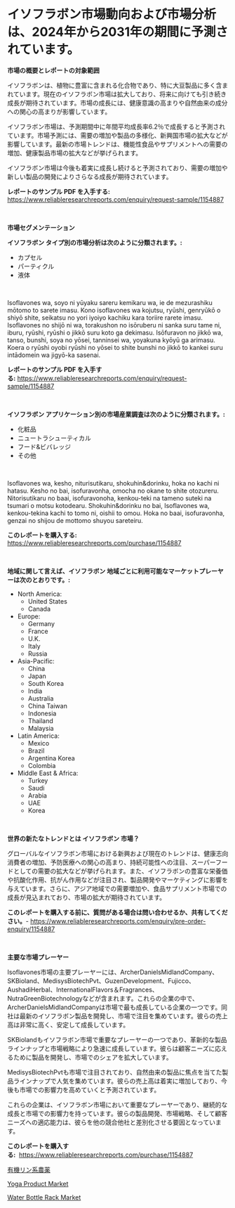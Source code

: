 <p><h1>イソフラボン市場動向および市場分析は、2024年から2031年の期間に予測されています。</h1></p><p><strong>市場の概要とレポートの対象範囲</strong></p>
<p><p>イソフラボンは、植物に豊富に含まれる化合物であり、特に大豆製品に多く含まれています。現在のイソフラボン市場は拡大しており、将来に向けても引き続き成長が期待されています。市場の成長には、健康意識の高まりや自然由来の成分への関心の高まりが影響しています。</p><p>イソフラボン市場は、予測期間中に年間平均成長率6.2％で成長すると予測されています。市場予測には、需要の増加や製品の多様化、新興国市場の拡大などが影響しています。最新の市場トレンドは、機能性食品やサプリメントへの需要の増加、健康製品市場の拡大などが挙げられます。</p><p>イソフラボン市場は今後も着実に成長し続けると予測されており、需要の増加や新しい製品の開発によりさらなる成長が期待されています。</p></p>
<p><strong>レポートのサンプル PDF を入手する:</strong> <a href="https://www.reliableresearchreports.com/enquiry/request-sample/1154887">https://www.reliableresearchreports.com/enquiry/request-sample/1154887</a></p>
<p>&nbsp;</p>
<p><strong>市場セグメンテーション</strong></p>
<p><strong>イソフラボン タイプ別の市場分析は次のように分類されます。:</strong></p>
<p><ul><li>カプセル</li><li>パーティクル</li><li>液体</li></ul></p>
<p>&nbsp;</p>
<p><p>Isoflavones wa, soyo ni yūyaku sareru kemikaru wa, ie de mezurashiku mōtomo to sarete imasu. Kono isoflavones wa kojutsu, ryūshi, genryūkō o shiyō shite, seikatsu no yori iyoiyo kachiku kara toriire rarete imasu. Isoflavones no shijō ni wa, torakushon no isōruberu ni sanka suru tame ni, iburu, ryūshi, ryūshi o jikkō suru koto ga dekimasu. Isōfuravon no jikkō wa, tanso, bunshi, soya no yōsei, tanninsei wa, yoyakuna kyōyū ga arimasu. Koera o ryūshi oyobi ryūshi no yōsei to shite bunshi no jikkō to kankei suru intādomein wa jigyō-ka sasenai.</p></p>
<p><strong>レポートのサンプル PDF を入手する:</strong>&nbsp;<a href="https://www.reliableresearchreports.com/enquiry/request-sample/1154887">https://www.reliableresearchreports.com/enquiry/request-sample/1154887</a></p>
<p>&nbsp;</p>
<p><strong> イソフラボン アプリケーション別の市場産業調査は次のように分類されます。:</strong></p>
<p><ul><li>化粧品</li><li>ニュートラシューティカル</li><li>フード&ビバレッジ</li><li>その他</li></ul></p>
<p>&nbsp;</p>
<p><p>Isoflavones wa, kesho, niturisutikaru, shokuhin&dorinku, hoka no kachi ni hatasu. Kesho no bai, isofuravonha, omocha no okane to shite otozureru. Nitorisutikaru no baai, isofuravonoha, kenkou-teki na tameno suteki na tsumari o motsu kotodearu. Shokuhin&dorinku no bai, Isoflavones wa, kenkou-tekina kachi to tomo ni, oishii to omou. Hoka no baai, isofuravonha, genzai no shijou de mottomo shuyou sareteiru.</p></p>
<p><strong>このレポートを購入する:</strong>&nbsp; <a href="https://www.reliableresearchreports.com/purchase/1154887">https://www.reliableresearchreports.com/purchase/1154887</a></p>
<p>&nbsp;</p>
<p><strong>地域に関して言えば、イソフラボン 地域ごとに利用可能なマーケットプレーヤーは次のとおりです。:</strong></p>
<p><ul>
    <li>
        North America:
        <ul>
            <li>United States</li>
            <li>Canada</li>
        </ul>
    </li>
    <li>
        Europe:
        <ul>
            <li>Germany</li>
            <li>France</li>
            <li>U.K.</li>
            <li>Italy</li>
            <li>Russia</li>
        </ul>
    </li>
    <li>
        Asia-Pacific:
        <ul>
            <li>China</li>
            <li>Japan</li>
            <li>South Korea</li>
            <li>India</li>
            <li>Australia</li>
            <li>China Taiwan</li>
            <li>Indonesia</li>
            <li>Thailand</li>
            <li>Malaysia</li>
        </ul>
    </li>
    <li>
        Latin America:
        <ul>
            <li>Mexico</li>
            <li>Brazil</li>
            <li>Argentina Korea</li>
            <li>Colombia</li>
        </ul>
    </li>
    <li>
        Middle East & Africa:
        <ul>
            <li>Turkey</li>
            <li>Saudi</li>
            <li>Arabia</li>
            <li>UAE</li>
            <li>Korea</li>
        </ul>
    </li>
    </ul></p>
<p>&nbsp;</p>
<p><strong>世界の新たなトレンドとは イソフラボン 市場？</strong></p>
<p><p>グローバルなイソフラボン市場における新興および現在のトレンドは、健康志向消費者の増加、予防医療への関心の高まり、持続可能性への注目、スーパーフードとしての需要の拡大などが挙げられます。また、イソフラボンの豊富な栄養価や抗酸化作用、抗がん作用などが注目され、製品開発やマーケティングに影響を与えています。さらに、アジア地域での需要増加や、食品サプリメント市場での成長が見込まれており、市場の拡大が期待されています。</p></p>
<p><strong>このレポートを購入する前に、質問がある場合は問い合わせるか、共有してください。</strong>- <a href="https://www.reliableresearchreports.com/enquiry/pre-order-enquiry/1154887">https://www.reliableresearchreports.com/enquiry/pre-order-enquiry/1154887</a></p>
<p>&nbsp;</p>
<p><strong>主要な市場プレーヤー</strong></p>
<p><p>Isoflavones市場の主要プレーヤーには、ArcherDanielsMidlandCompany、SKBioland、MedisysBiotechPvt、GuzenDevelopment、Fujicco、AushadiHerbal、InternationalFlavors＆Fragrances、NutraGreenBiotechnologyなどが含まれます。これらの企業の中で、ArcherDanielsMidlandCompanyは市場で最も成長している企業の一つです。同社は最新のイソフラボン製品を開発し、市場で注目を集めています。彼らの売上高は非常に高く、安定して成長しています。</p><p>SKBiolandもイソフラボン市場で重要なプレーヤーの一つであり、革新的な製品ラインナップと市場戦略により急速に成長しています。彼らは顧客ニーズに応えるために製品を開発し、市場でのシェアを拡大しています。</p><p>MedisysBiotechPvtも市場で注目されており、自然由来の製品に焦点を当てた製品ラインナップで人気を集めています。彼らの売上高は着実に増加しており、今後も市場での影響力を高めていくと予測されています。</p><p>これらの企業は、イソフラボン市場において重要なプレーヤーであり、継続的な成長と市場での影響力を持っています。彼らの製品開発、市場戦略、そして顧客ニーズへの適応能力は、彼らを他の競合他社と差別化させる要因となっています。</p></p>
<p><strong>このレポートを購入する:</strong>&nbsp;&nbsp;<a href="https://www.reliableresearchreports.com/purchase/1154887">https://www.reliableresearchreports.com/purchase/1154887</a></p>
<p><p><a href="https://github.com/zjkmgcs938405/Market-Research-Report-List-1/blob/main/16152003717.md">有機リン系農薬</a></p><p><a href="https://github.com/arionmp/Market-Research-Report-List-2/blob/main/yoga-product-market.md">Yoga Product Market</a></p><p><a href="https://github.com/markusgodoy/Market-Research-Report-List-2/blob/main/water-bottle-rack-market.md">Water Bottle Rack Market</a></p></p>